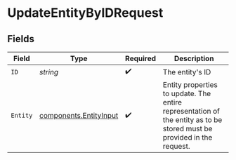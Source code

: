# UpdateEntityByIDRequest


## Fields

| Field                                                                                                                 | Type                                                                                                                  | Required                                                                                                              | Description                                                                                                           |
| --------------------------------------------------------------------------------------------------------------------- | --------------------------------------------------------------------------------------------------------------------- | --------------------------------------------------------------------------------------------------------------------- | --------------------------------------------------------------------------------------------------------------------- |
| `ID`                                                                                                                  | *string*                                                                                                              | :heavy_check_mark:                                                                                                    | The entity's ID                                                                                                       |
| `Entity`                                                                                                              | [components.EntityInput](../../models/components/entityinput.md)                                                      | :heavy_check_mark:                                                                                                    | Entity properties to update. The entire representation of the entity as to be stored must be provided in the request. |